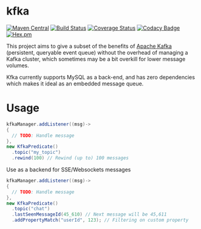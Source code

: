 # kfka

[![Maven Central](https://img.shields.io/maven-central/v/com.ethlo.kfka/kfka.svg)](http://search.maven.org/#search%7Cga%7C1%7Cg%3A%22com.ethlo.kfka%22%20a%3A%22kfka%22)
[![Build Status](https://travis-ci.org/ethlo/kfka.svg?branch=master)](https://travis-ci.org/ethlo/kfka)
[![Coverage Status](https://coveralls.io/repos/github/ethlo/kfka/badge.svg?branch=master)](https://coveralls.io/github/ethlo/kfka?branch=master)
[![Codacy Badge](https://api.codacy.com/project/badge/Grade/ee97abb9994d44c7b61e533454368dd0)](https://www.codacy.com/app/ethlo/kfka?utm_source=github.com&amp;utm_medium=referral&amp;utm_content=ethlo/kfka&amp;utm_campaign=Badge_Grade)
[![Hex.pm](https://img.shields.io/hexpm/l/plug.svg)](LICENSE)

This project aims to give a subset of the benefits of [Apache Kafka](https://kafka.apache.org/) (persistent, queryable event queue) without the overhead of managing a Kafka cluster, which sometimes may be a bit overkill for lower message volumes.

Kfka currently supports MySQL as a back-end, and has zero dependencies which makes it ideal as an embedded message queue.

# Usage
```java
kfkaManager.addListener((msg)->
{
  // TODO: Handle message
},
new KfkaPredicate()
  .topic("my_topic")
  .rewind(100) // Rewind (up to) 100 messages
```

Use as a backend for SSE/Websockets messages
```java
kfkaManager.addListener((msg)->
{
  // TODO: Handle message
},
new KfkaPredicate()
  .topic("chat")
  .lastSeenMessageId(45_610) // Next message will be 45,611
  .addPropertyMatch("userId", 123); // Filtering on custom property
```
